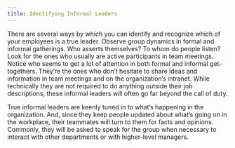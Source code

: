 ```yaml
---
title: Identifying Informal Leaders
---
```

There are several ways by which you can identify and recognize which of
your employees is a true leader. Observe group dynamics in formal and
informal gatherings. Who asserts themselves? To whom do people listen?
Look for the ones who usually are active participants in team meetings.
Notice who seems to get a lot of attention in both formal and informal
get-togethers. They’re the ones who don’t hesitate to share ideas and
information in team meetings and on the organization’s intranet. While
technically they are not required to do anything outside their job
descriptions, these informal leaders will often go far beyond the call
of duty.

True informal leaders are keenly tuned in to what’s happening in the
organization. And, since they keep people updated about what’s going on
in the workplace, their teammates will turn to them for facts and
opinions. Commonly, they will be asked to speak for the group when
necessary to interact with other departments or with higher-level
managers.
